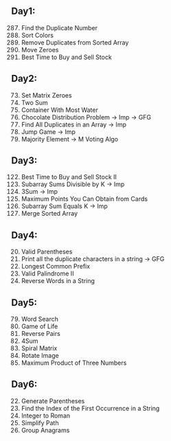 ## Day1:
287. Find the Duplicate Number
75. Sort Colors
26. Remove Duplicates from Sorted Array
283. Move Zeroes
121. Best Time to Buy and Sell Stock

## Day2:
73. Set Matrix Zeroes
1. Two Sum
11. Container With Most Water <br>
00. Chocolate Distribution Problem -> Imp -> GFG
442. Find All Duplicates in an Array -> Imp
55. Jump Game -> Imp
169. Majority Element -> M Voting Algo

## Day3:
122. Best Time to Buy and Sell Stock II
974. Subarray Sums Divisible by K -> Imp
15. 3Sum -> Imp
1423. Maximum Points You Can Obtain from Cards
560. Subarray Sum Equals K -> Imp
88. Merge Sorted Array

## Day4:
20. Valid Parentheses
00. Print all the duplicate characters in a string -> GFG
14. Longest Common Prefix
680. Valid Palindrome II
151. Reverse Words in a String

## Day5:
79. Word Search
289. Game of Life
493. Reverse Pairs
18. 4Sum
54. Spiral Matrix
48. Rotate Image
628. Maximum Product of Three Numbers

## Day6:
22. Generate Parentheses
28. Find the Index of the First Occurrence in a String
12. Integer to Roman
71. Simplify Path
49. Group Anagrams









